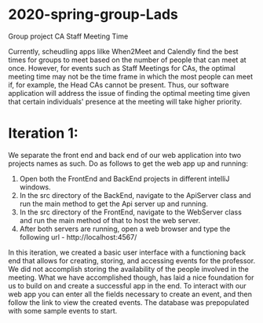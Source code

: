 # 2020-spring-group-Lads
Group project
CA Staff Meeting Time

Currently, scheudling apps lilke When2Meet and Calendly find the best times for groups to meet based on the number of people that can meet at once. However, for events such as Staff Meetings for CAs, the optimal meeting time may not be the time frame in which the most people can meet if, for example, the Head CAs cannot be present. Thus, our software application will address the issue of finding the optimal meeting time given that certain individuals' presence at the meeting will take higher priority.


# Iteration 1:
We separate the front end and back end of our web application into two projects names as such. Do as follows to get the web app up and running:

1. Open both the FrontEnd and BackEnd projects in different intelliJ windows.
2. In the src directory of the BackEnd, navigate to the ApiServer class and run the main method to get the Api server up and running.
3. In the src directory of the FrontEnd, navigate to the WebServer class and run the main method of that to host the web server.
4. After both servers are running, open a web browser and type the following url - http://localhost:4567/

In this iteration, we created a basic user interface with a functioning back end that allows for creating, storing, and accessing events for the professor. We did not accomplish storing the availability of the people involved in the meeting. What we have accomplished though, has laid a nice foundation for us to build on and create a successful app in the end. To interact with our web app you can enter all the fields necessary to create an event, and then follow the link to view the created events. The database was prepopulated with some sample events to start.
